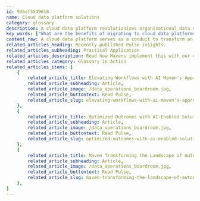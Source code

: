 ```yaml
---
id: 936ef5549618
name: Cloud data platform solutions
category: glossary
description: A cloud data platform revolutionizes organizational data management, allowing seamless migration to the cloud, fostering rapid data analysis with cost-saving benefits, improving accessibility across users and teams, and enabling AI-driven insights and analytics.
key_words: ["What are the benefits of migrating to cloud data platforms from on-premises solutions", "How can multi-cloud environments enhance data accessibility for companies", "What is the role of a cloud data platform in democratizing data sharing", "How does a cloud data platform support structured and unstructured data integration", "In what ways do cloud data solutions reduce IT operating costs", "How does transitioning to a cloud data platform aid in scaling data analytics capabilities", "What are the advantages of an opex model over a capex model in cloud computing", "How does a cloud data platform facilitate the implementation of artificial intelligence", "What security measures are in place for managing data on cloud platforms", "How do cloud data platforms affect the speed of deriving business insights from data"]
content_raw: A cloud data platform serves as a conduit to transform an organization’s operational model by migrating its data ecosystems and enterprise data to the cloud from traditional on-premises data centers or warehouses. Cloud data solutions can exist as multi-cloud environments, enhancing accessibility and versatility of data use. The business benefits of employing a cloud data platform are vast and transformative. It provides the ability to ingest structured and unstructured data rapidly, thus empowering data analytics. Additionally, it can scale seamlessly as data and analytics needs evolve. A cloud data platform aids in the creation of a data lake, democratizing data sharing both onsite and among remote users, catapulting their data into actionable insights. Organizations witness a simplification in IT operating environments, with reduced costly licenses and maintenance expenses. It also accommodates a shift from a capital expense model (capex) to an operating expense model (opex), offering a more cost-effective and flexible solution. The platform substantially eliminates equipment downtime due to maintenance, damage, or theft, and reanalyzes data processes and data privacy methodologies. Linking data to artificial intelligence (AI) is the future. A cloud data platform expedites the journey towards creating a robust data foundation, enabling businesses to source, structure, and analyze significant data, effectively providing enterprise-wide intelligence in less time and cost than traditional methods. The cloud data platform paves the way for structured and unstructured data integration, increasing the scope of business insights. These enhanced insights promote collaboration among internal teams, breaking down boundaries and enabling the democratization of data. Role and security-based permissions empower stakeholders to manage, parse and experiment with data, promoting user adoption and accelerating business productivity. Cloud data platforms are essential components to achieving an analytics-driven architecture and operationalizing AI. It eliminates the need for stitching technologies together - freeing resources, accelerating AI implementation, and offering organizations the ability to generate faster insights, capitalizing on new business opportunities while leveraging existing technology partnerships.
related_articles_heading: Recently published Pulse insights.
related_articles_subheading: Practical Application
related_articles_description: Read how Mavens implement this with our clients.
related_articles_category: Glossary in Action
related_articles_items: [
	{
		related_article_title: Elevating Workflows with AI Maven's Approach,
		related_article_subheading: Article,
		related_article_image: /data_operations_boardroom.jpg,
		related_article_buttontext: Read Pulse,
		related_article_slug: elevating-workflows-with-ai-maven's-approach
	},
	{
		related_article_title: Optimized Outcomes with AI-Enabled Solutions,
		related_article_subheading: Article,
		related_article_image: /data_operations_boardroom.jpg,
		related_article_buttontext: Read Pulse,
		related_article_slug: optimized-outcomes-with-ai-enabled-solutions
	},
	{
		related_article_title: Maven Transforming the Landscape of Autonomous Vehicles,
		related_article_subheading: Article,
		related_article_image: /data_operations_boardroom.jpg,
		related_article_buttontext: Read Pulse,
		related_article_slug: maven-transforming-the-landscape-of-autonomous-vehicles
	},
]
---
```

